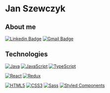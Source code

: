 # Jan Szewczyk

## About me 


[![Linkedin Badge](https://img.shields.io/badge/-LinkedIn-blue?style=flat-square&logo=Linkedin&logoColor=white&link=https://www.linkedin.com/in/janszewczyk/)](https://www.linkedin.com/in/janszewczyk/)
[![Gmail Badge](https://img.shields.io/badge/-Gmail-c14438?style=flat-square&logo=Gmail&logoColor=white&link=mailto:jan.szewczyk1997@gmail.com)](mailto:jan.szewczyk1997@gmail.com)


## Technologies 

[![Java](https://img.shields.io/badge/-Java-0063b7?style=flat-square&logo=java)](https://github.com/JanSzewczyk/)
[![JavaScript](https://img.shields.io/badge/-JavaScript-black?style=flat-square&logo=javascript)](https://github.com/JanSzewczyk/)
[![TypeScript](https://img.shields.io/badge/-TypeScript-007ACC?style=flat-square&logo=typescript)](https://github.com/JanSzewczyk/)

[![React](https://img.shields.io/badge/-React-141518?style=flat-square&logo=react)](https://github.com/JanSzewczyk/)
[![Redux](https://img.shields.io/badge/-Redux-7348b7?style=flat-square&logo=Redux&logoColor=f7f7f7)](https://github.com/JanSzewczyk/)

[![HTML5](https://img.shields.io/badge/-HTML5-E34F26?style=flat-square&logo=html5&logoColor=white)](https://github.com/JanSzewczyk/)
[![CSS3](https://img.shields.io/badge/-CSS3-1572B6?style=flat-square&logo=css3)](https://github.com/JanSzewczyk/)
[![Sass](https://img.shields.io/badge/-Sass-black?style=flat-square&logo=Sass&logoColor=pink)](https://github.com/JanSzewczyk/)
[![Styled Components](https://img.shields.io/badge/-StyledComponents-black?style=flat-square&logo=Styled-Components)](https://github.com/JanSzewczyk/)
